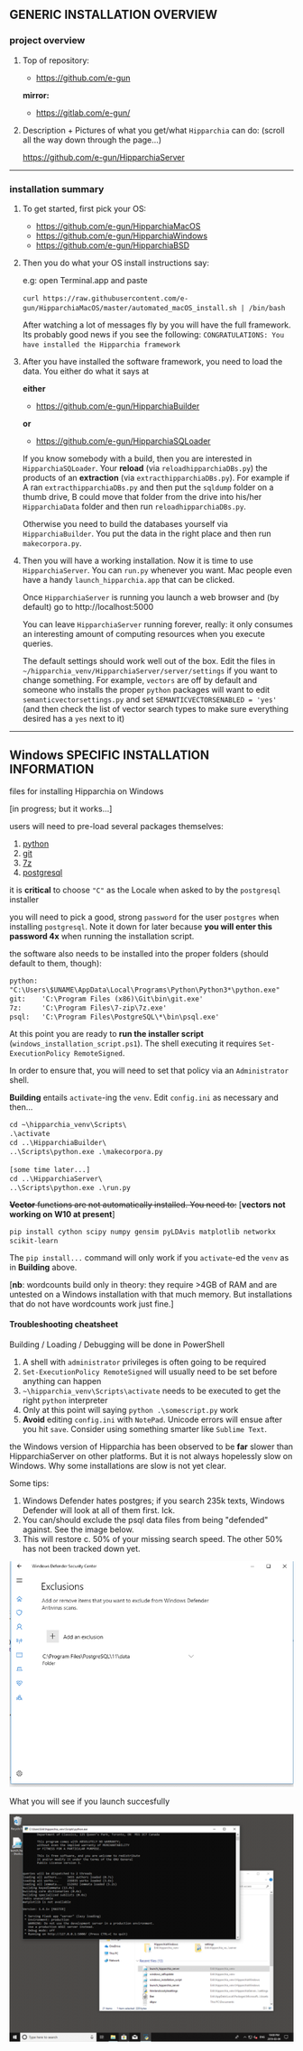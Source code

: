 
## GENERIC INSTALLATION OVERVIEW

### project overview

1. Top of repository:

    * https://github.com/e-gun
    
    **mirror:**
    * https://gitlab.com/e-gun/

1. Description + Pictures of what you get/what `Hipparchia` can do: (scroll all the way down through the page…)

	https://github.com/e-gun/HipparchiaServer

---
### installation summary

1.  To get started, first pick your OS:

	* https://github.com/e-gun/HipparchiaMacOS
	* https://github.com/e-gun/HipparchiaWindows
	* https://github.com/e-gun/HipparchiaBSD

1. Then you do what your OS install instructions say: 

	e.g: open Terminal.app and paste
	
	`curl https://raw.githubusercontent.com/e-gun/HipparchiaMacOS/master/automated_macOS_install.sh | /bin/bash`

    After watching a lot of messages fly by you will have the full framework. Its probably good news 
    if you see the following: `CONGRATULATIONS: You have installed the Hipparchia framework`

1. After you have installed the software framework, you need to load the data. 
    You either do what it says at

    **either**

	* https://github.com/e-gun/HipparchiaBuilder

    **or**

	* https://github.com/e-gun/HipparchiaSQLoader

    If you know somebody with a build, then you are interested in `HipparchiaSQLoader`.
    Your **reload** (via `reloadhipparchiaDBs.py`) the products of an 
    **extraction** (via `extracthipparchiaDBs.py`).  For example if A ran `extracthipparchiaDBs.py` and then put the `sqldump` folder on a thumb drive, 
    B could move that folder from the drive into his/her `HipparchiaData` folder and then run 
    `reloadhipparchiaDBs.py`. 

    Otherwise you need to build the databases yourself via `HipparchiaBuilder`.
    You put the data in the right place and then run `makecorpora.py`. 

1. Then you will have a working installation. Now it is time to use `HipparchiaServer`. You can `run.py` whenever you want. 
    Mac people even have a handy `launch_hipparchia.app` that can be clicked. 
    
    Once `HipparchiaServer` is running you launch a web browser and (by default) go to http://localhost:5000

    You can leave `HipparchiaServer` running forever, really: it only consumes an interesting 
    amount of computing resources when you execute queries. 
    
    The default settings should work well out of the box. Edit the files in `~/hipparchia_venv/HipparchiaServer/server/settings`
    if you want to change something. For example, `vectors` are off by default and someone who installs
    the proper `python` packages will want to edit `semanticvectorsettings.py` and set `SEMANTICVECTORSENABLED = 'yes'` 
    (and then check the list of vector search types to make sure everything desired has a `yes` next to it)

---

## Windows SPECIFIC INSTALLATION INFORMATION

files for installing Hipparchia on Windows

[in progress; but it works...]

users will need to pre-load several packages themselves:
1. [python](https://www.python.org/downloads/windows/)
1. [git](https://github.com/git-for-windows/git/releases/)
1. [7z](https://www.7-zip.org/download.html)
1. [postgresql](https://www.postgresql.org/download/windows/)

it is **critical** to choose `"C"` as the Locale when asked to by the
`postgresql` installer

you will need to pick a good, strong `password` for the user `postgres` 
when installing `postgresql`. Note it down for later because **you will enter this password 4x** when 
running the installation script.

the software also needs to be installed into the proper 
folders (should default to them, though):

    python: "C:\Users\$UNAME\AppData\Local\Programs\Python\Python3*\python.exe"
    git:    'C:\Program Files (x86)\Git\bin\git.exe'
    7z:     'C:\Program Files\7-zip\7z.exe'
    psql:   'C:\Program Files\PostgreSQL\*\bin\psql.exe'
    
At this point you are ready to **run the installer script** (`windows_installation_script.ps1`). 
The shell executing it requires 
`Set-ExecutionPolicy RemoteSigned`. 

In order to ensure that, you will 
need to set that policy via an `Administrator` shell.

**Building** entails `activate`-ing the `venv`. Edit `config.ini` 
as necessary and then...

    cd ~\hipparchia_venv\Scripts\
    .\activate
    cd ..\HipparchiaBuilder\
    ..\Scripts\python.exe .\makecorpora.py
    
    [some time later...]
    cd ..\HipparchiaServer\
    ..\Scripts\python.exe .\run.py
    
    
~~**Vector** functions are not automatically installed. You need to:~~ [__vectors not working on W10 at present__]

    pip install cython scipy numpy gensim pyLDAvis matplotlib networkx scikit-learn

The `pip install...` command will only work if you `activate`-ed the `venv` as in **Building** above.


[**nb**: wordcounts build only in theory: they require >4GB of RAM and 
are untested on a Windows installation with that much memory. But installations
that do not have wordcounts work just fine.]



#### Troubleshooting cheatsheet

Building / Loading / Debugging will be done in PowerShell

1. A shell with `administrator` privileges is often going to be required
1. `Set-ExecutionPolicy RemoteSigned` will usually need to be set before anything can happen
1. `~\hipparchia_venv\Scripts\activate` needs to be executed to get the right `python` interpreter
1. Only at this point will saying `python .\somescript.py` work
1. **Avoid** editing `config.ini` with `NotePad`. Unicode errors will ensue after you hit `save`. Consider using something smarter like `Sublime Text`.



the Windows version of Hipparchia has been observed to be **far** slower than HipparchiaServer on other platforms. 
But it is not always hopelessly slow on Windows.
Why some installations are slow is not yet clear. 

Some tips:
1. Windows Defender hates postgres; if you search 235k texts, Windows Defender will look at all of them first. Ick.
1. You can/should exclude the psql data files from being "defended" against. See the image below.
1. This will restore c. 50% of your missing search speed. The other 50% has not been tracked down yet.

![sample_screen](hwindows_defender_screenshot.png)

What you will see if you launch succesfully

![sample_screen](hipparchia_windows_screenshot.png)